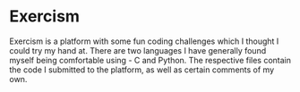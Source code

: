 # Exercism
Exercism is a platform with some fun coding challenges which I thought I could try my hand at. There are two languages I have generally found myself being comfortable using - C and Python. The respective files contain the code I submitted to the platform, as well as certain comments of my own.
